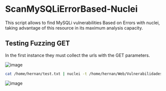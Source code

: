# ScanMySQLiErrorBased-Nuclei

This script allows to find MySQLi vulnerabilities Based on Errors with nuclei, taking advantage of this resource in its maximum analysis capacity.

## Testing Fuzzing GET

In the first instance they must collect the urls with the GET parameters.

![image](https://user-images.githubusercontent.com/66162160/182507568-cf2c040f-42ea-4aec-b8f9-53b18c4d239a.png)


```sh
cat /home/hernan/test.txt | nuclei -t /home/hernan/Web/Vulnerabilidades/DAST/sqli-hernan.yaml
```

![image](https://user-images.githubusercontent.com/66162160/182507247-3ece8524-e0ed-4988-8daa-01bd6c8e9585.png)
